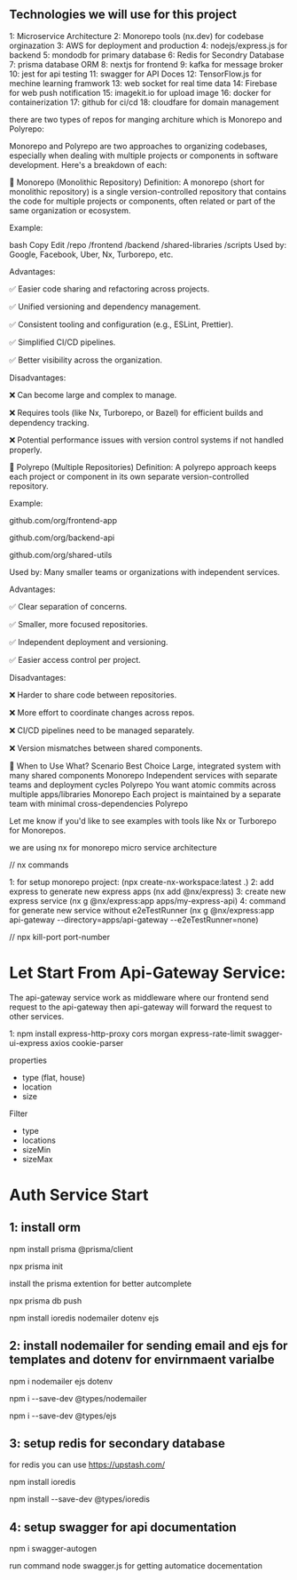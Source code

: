 ## Technologies we will use for this project

1: Microservice Architecture 
2: Monorepo tools (nx.dev) for codebase orginazation
3: AWS for deployment and production
4: nodejs/express.js for backend
5: mondodb for primary database
6: Redis for Secondry Database
7: prisma database ORM
8: nextjs for frontend
9: kafka for message broker
10: jest for api testing
11: swagger for API Doces
12: TensorFlow.js for mechine learning framwork
13: web socket for real time data 
14: Firebase for web push notification
15: imagekit.io for upload image
16: docker for containerization
17: github for ci/cd
18: cloudfare for domain management
  



there are two types of repos for manging architure which is Monorepo and Polyrepo:

Monorepo and Polyrepo are two approaches to organizing codebases, especially when dealing with multiple projects or components in software development. Here's a breakdown of each:

🔹 Monorepo (Monolithic Repository)
Definition:
A monorepo (short for monolithic repository) is a single version-controlled repository that contains the code for multiple projects or components, often related or part of the same organization or ecosystem.

Example:

bash
Copy
Edit
/repo
  /frontend
  /backend
  /shared-libraries
  /scripts
Used by: Google, Facebook, Uber, Nx, Turborepo, etc.

Advantages:

✅ Easier code sharing and refactoring across projects.

✅ Unified versioning and dependency management.

✅ Consistent tooling and configuration (e.g., ESLint, Prettier).

✅ Simplified CI/CD pipelines.

✅ Better visibility across the organization.

Disadvantages:

❌ Can become large and complex to manage.

❌ Requires tools (like Nx, Turborepo, or Bazel) for efficient builds and dependency tracking.

❌ Potential performance issues with version control systems if not handled properly.

🔹 Polyrepo (Multiple Repositories)
Definition:
A polyrepo approach keeps each project or component in its own separate version-controlled repository.

Example:

github.com/org/frontend-app

github.com/org/backend-api

github.com/org/shared-utils

Used by: Many smaller teams or organizations with independent services.

Advantages:

✅ Clear separation of concerns.

✅ Smaller, more focused repositories.

✅ Independent deployment and versioning.

✅ Easier access control per project.

Disadvantages:

❌ Harder to share code between repositories.

❌ More effort to coordinate changes across repos.

❌ CI/CD pipelines need to be managed separately.

❌ Version mismatches between shared components.

🚀 When to Use What?
Scenario	Best Choice
Large, integrated system with many shared components	Monorepo
Independent services with separate teams and deployment cycles	Polyrepo
You want atomic commits across multiple apps/libraries	Monorepo
Each project is maintained by a separate team with minimal cross-dependencies	Polyrepo

Let me know if you'd like to see examples with tools like Nx or Turborepo for Monorepos.





we are using nx for monorepo micro service architecture

// nx commands 

1: for setup monorepo project: (npx create-nx-workspace:latest .)
2: add express to generate new express apps (nx add @nx/express)
3: create new express service (nx g @nx/express:app apps/my-express-api)
4: command for generate new service without e2eTestRunner (nx g @nx/express:app api-gateway --directory=apps/api-gateway --e2eTestRunner=none)


// npx kill-port port-number

# Let Start From Api-Gateway Service:

The api-gateway service work as middleware where our frontend send request to the api-gateway then api-gateway will forward the request to other services.

1: npm install express-http-proxy cors morgan express-rate-limit swagger-ui-express axios cookie-parser


properties
- type (flat, house)
- location
- size

Filter
- type
- locations
- sizeMin
- sizeMax



# Auth Service Start

## 1: install orm

npm install prisma @prisma/client

npx prisma init 

install the prisma extention for better autcomplete

npx prisma db push

npm install ioredis nodemailer dotenv ejs

## 2: install nodemailer for sending email and ejs for templates and dotenv for envirnmaent varialbe

npm i nodemailer ejs dotenv

npm i --save-dev @types/nodemailer

npm i --save-dev @types/ejs

## 3: setup redis for secondary database 

for redis you can use https://upstash.com/

npm install ioredis

npm install --save-dev @types/ioredis


## 4: setup swagger for api documentation

npm i swagger-autogen

run command node swagger.js for getting automatice docementation







